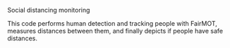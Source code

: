 Social distancing monitoring

This code performs human detection and tracking people with FairMOT, measures distances between them, and finally depicts if people have safe distances.
